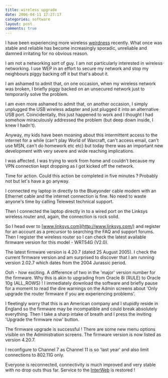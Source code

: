 ```yaml
---
title: wireless upgrade
date: 2006-04-11 17:27:17
categories: software
layout: post
comments: true
---
```

I have been experiencing more wireless
[weirdness](http://www.nbrightside.com/blog/2006/02/24/wireless-wierdness/)
recently. What once was stable and reliable has become increasingly
sporadic, unreliable and damned irritating for no obvious reason.

I am not a networking sort of guy. I am not particularly interested in
wireless networking. I use WEP in an effort to secure my network and
stop my neighbours piggy backing off it but that's about it.

I am ashamed to admit that, on one occasion, when my wireless network
was broken, I briefly piggy backed on an unsecured network just to
temporarily solve the problem.

I am even more ashamed to admit that, on another occasion, I simply
unplugged the USB wireless adapter and just plugged it into an
alternative USB port. Coincidentally, this just happened to work and I
thought I had somehow miraculously addressed the problem (but deep down
inside, I knew I hadn't).

Anyway, my kids have been moaning about this intermittent access to the
internet for a while (can't play World of Warcraft, can't access email,
can't use MSN, can't do homework etc etc) but today there was an
important new development with very severe and wide reaching
implications.

I was affected. I was trying to work from home and couldn't because my
VPN connection kept dropping as I got kicked off the network.

Time for action. Could this action be completed in five minutes ?
Probably not but let's have a go anyway.

I connected my laptop in directly to the Blueyonder cable modem with an
Ethernet cable and the internet connection is fine. No need to waste
anyone's time by calling Telewest technical support.

Then I connected the laptop directly in to a wired port on the Linksys
wireless router and, again, the connection is rock solid.

So I head over to [www.linksys.com](http://www.linksys.com/) and
register for an account as a precursor to searching the FAQ and support
forums. Then I register the wireless router so I can check the latest
available firmware version for this model - WRT54G (V2.0).

The latest firmware version is 4.20.7 (dated 25 August 2005). I check
the current firmware version and am surprised to discover that I am
running version 2.02.7 which dates from the 2004 Jurassic period.

Ooh - how exciting. A difference of two in the 'major' version number
for the firmware. Why this is akin to upgrading from Oracle 8i (RULE) to
Oracle 10g (ALL\_ROWS) ! I immediately download the software and briefly
pause for a moment to read the dire warnings on the Admin screens about
'Only upgrade the router firmware if you are experiencing problems'.

I fleetingly worry that this is an American company and I stupidly
reside in England so the firmware may be incompatible and could break
absolutely everything. Then I take a sharp intake of breath and I press
the inviting 'Upgrade the firmware now' button.

The firmware upgrade is successful ! There are some new menu options
visible on the Administration screens. The firmware version is now
listed as version 4.20.7.

I reconfigure to Channel 7 as Channel 11 is so 'last year' and also
limit connections to 802.11G only.

Everyone is reconnected, connectivity is much improved and very stable
with no drop outs thus far. Service to the
[InterWeb](http://www.nbrightside.com/blog/2006/03/28/simple-things/)
is restored !
